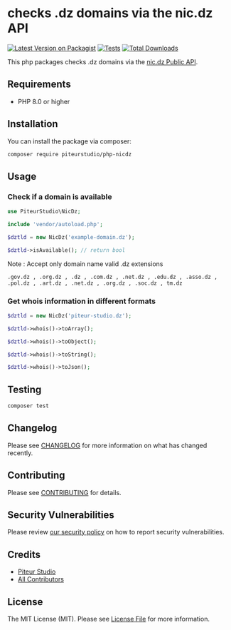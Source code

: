 # checks .dz domains via the nic.dz API

[![Latest Version on Packagist](https://img.shields.io/packagist/v/piteurstudio/php-nicdz.svg?style=flat-square)](https://packagist.org/packages/piteurstudio/php-nicdz)
[![Tests](https://img.shields.io/github/actions/workflow/status/PiteurStudio/php-domain-dz/run-tests.yml?branch=main&label=tests&style=flat-square)](https://github.com/PiteurStudio/php-domain-dz/actions/workflows/run-tests.yml)
[![Total Downloads](https://img.shields.io/packagist/dt/piteurstudio/php-nicdz?style=flat-square)](https://packagist.org/packages/piteurstudio/php-nicdz)

This php packages checks .dz domains via the [nic.dz Public API](https://api.nic.dz/swagger-ui/index.html). 

## Requirements

- PHP 8.0 or higher

## Installation

You can install the package via composer:

```bash
composer require piteurstudio/php-nicdz
```

## Usage

### Check if a domain is available

```php
use PiteurStudio\NicDz;

include 'vendor/autoload.php';

$dztld = new NicDz('example-domain.dz');

$dztld->isAvailable(); // return bool
```

Note : Accept only domain name valid .dz extensions

`.gov.dz , .org.dz , .dz , .com.dz , .net.dz , .edu.dz , .asso.dz , .pol.dz , .art.dz , .net.dz , .org.dz , .soc.dz , tm.dz`


### Get whois information in different formats

```php
$dztld = new NicDz('piteur-studio.dz');

$dztld->whois()->toArray();

$dztld->whois()->toObject();

$dztld->whois()->toString();

$dztld->whois()->toJson();

```

## Testing

```bash
composer test
```

## Changelog

Please see [CHANGELOG](CHANGELOG.md) for more information on what has changed recently.

## Contributing

Please see [CONTRIBUTING](https://github.com/spatie/.github/blob/main/CONTRIBUTING.md) for details.

## Security Vulnerabilities

Please review [our security policy](../../security/policy) on how to report security vulnerabilities.

## Credits

- [Piteur Studio](https://github.com/PiteurStudio)
- [All Contributors](../../contributors)

## License

The MIT License (MIT). Please see [License File](LICENSE.md) for more information.
